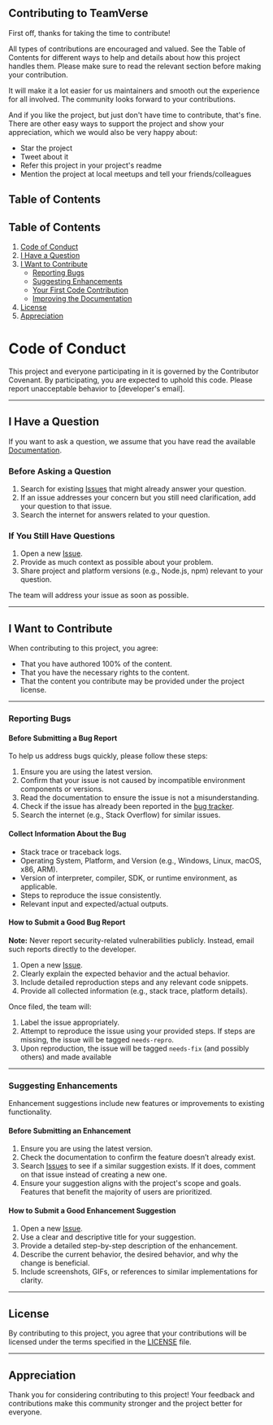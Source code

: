 ## Contributing to TeamVerse

First off, thanks for taking the time to contribute! 

All types of contributions are encouraged and valued. See the Table of Contents for different ways to help and details about how this project handles them. Please make sure to read the relevant section before making your contribution. 

It will make it a lot easier for us maintainers and smooth out the experience for all involved. The community looks forward to your contributions. 

 And if you like the project, but just don't have time to contribute, that's fine. There are other easy ways to support the project and show your appreciation, which we would also be very happy about:
* Star the project
* Tweet about it
* Refer this project in your project's readme
* Mention the project at local meetups and tell your friends/colleagues

## Table of Contents
## Table of Contents

1. [Code of Conduct](#code-of-conduct)
2. [I Have a Question](#i-have-a-question)
3. [I Want to Contribute](#i-want-to-contribute)
   - [Reporting Bugs](#reporting-bugs)
   - [Suggesting Enhancements](#suggesting-enhancements)
   - [Your First Code Contribution](#your-first-code-contribution)
   - [Improving the Documentation](#improving-the-documentation)
4. [License](#license)
5. [Appreciation](#appreciation)

# Code of Conduct

This project and everyone participating in it is governed by the Contributor Covenant. By participating, you are expected to uphold this code. Please report unacceptable behavior to [developer's email].

---

## I Have a Question

If you want to ask a question, we assume that you have read the available [Documentation]().

### Before Asking a Question

1. Search for existing [Issues](https://github.com/zintarh/teamverse-contract/issues?q=is%3Aopen+is%3Aissue) that might already answer your question.
2. If an issue addresses your concern but you still need clarification, add your question to that issue.
3. Search the internet for answers related to your question.

### If You Still Have Questions

1. Open a new [Issue](https://github.com/zintarh/teamverse-contract/issues/new).
2. Provide as much context as possible about your problem.
3. Share project and platform versions (e.g., Node.js, npm) relevant to your question.

The team will address your issue as soon as possible.

---

## I Want to Contribute

When contributing to this project, you agree:

- That you have authored 100% of the content.
- That you have the necessary rights to the content.
- That the content you contribute may be provided under the project license.

---

### Reporting Bugs

#### Before Submitting a Bug Report

To help us address bugs quickly, please follow these steps:

1. Ensure you are using the latest version.
2. Confirm that your issue is not caused by incompatible environment components or versions.
3. Read the documentation to ensure the issue is not a misunderstanding.
4. Check if the issue has already been reported in the [bug tracker](https://github.com/zintarh/teamverse-contract/issues?q=is%3Aopen+is%3Aissue).
5. Search the internet (e.g., Stack Overflow) for similar issues.

#### Collect Information About the Bug

- Stack trace or traceback logs.
- Operating System, Platform, and Version (e.g., Windows, Linux, macOS, x86, ARM).
- Version of interpreter, compiler, SDK, or runtime environment, as applicable.
- Steps to reproduce the issue consistently.
- Relevant input and expected/actual outputs.

#### How to Submit a Good Bug Report

**Note:** Never report security-related vulnerabilities publicly. Instead, email such reports directly to the developer.

1. Open a new [Issue](https://github.com/zintarh/teamverse-contract/issues/new).
2. Clearly explain the expected behavior and the actual behavior.
3. Include detailed reproduction steps and any relevant code snippets.
4. Provide all collected information (e.g., stack trace, platform details).

Once filed, the team will:

1. Label the issue appropriately.
2. Attempt to reproduce the issue using your provided steps. If steps are missing, the issue will be tagged `needs-repro`.
3. Upon reproduction, the issue will be tagged `needs-fix` (and possibly others) and made available
 
 ---

### Suggesting Enhancements

Enhancement suggestions include new features or improvements to existing functionality.

#### Before Submitting an Enhancement

1. Ensure you are using the latest version.
2. Check the documentation to confirm the feature doesn’t already exist.
3. Search [Issues](/issues) to see if a similar suggestion exists. If it does, comment on that issue instead of creating a new one.
4. Ensure your suggestion aligns with the project's scope and goals. Features that benefit the majority of users are prioritized.

#### How to Submit a Good Enhancement Suggestion

1. Open a new [Issue](/issues/new).
2. Use a clear and descriptive title for your suggestion.
3. Provide a detailed step-by-step description of the enhancement.
4. Describe the current behavior, the desired behavior, and why the change is beneficial.
5. Include screenshots, GIFs, or references to similar implementations for clarity.

---

## License

By contributing to this project, you agree that your contributions will be licensed under the terms specified in the [LICENSE](LICENSE) file.

---

## Appreciation

Thank you for considering contributing to this project! Your feedback and contributions make this community stronger and the project better for everyone.